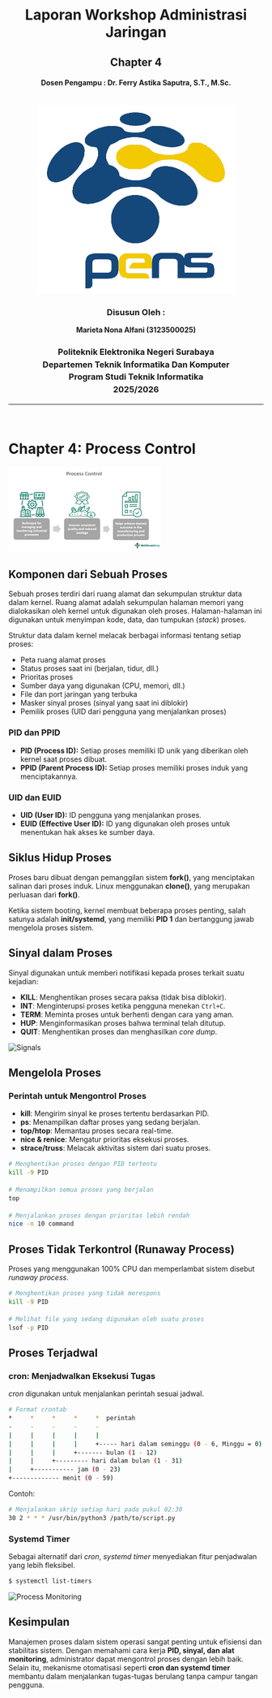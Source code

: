 <div align="center">
    <h1 style="text-align: center;font-weight: bold">Laporan Workshop Administrasi Jaringan<br></h1>
    <h2 style="text-align: center;">Chapter 4 <br></h2>
    <h4 style="text-align: center;">Dosen Pengampu : Dr. Ferry Astika Saputra, S.T., M.Sc.</h4>
</div>
<br />
<div align="center">
    <img src="images/Logo_PENS.png" alt="Logo PENS">
    <h3 style="text-align: center;">Disusun Oleh :</h3>
    <p style="text-align: center;">
        <strong>Marieta Nona Alfani (3123500025)</strong>
    </p>
    <h3 style="text-align: center;line-height: 1.5">Politeknik Elektronika Negeri Surabaya<br>Departemen Teknik Informatika Dan Komputer<br>Program Studi Teknik Informatika<br>2025/2026</h3>
    <hr>
</div>
<br>

# Chapter 4: Process Control

<img src="images/c41.png" alt="Proces Control">

## Komponen dari Sebuah Proses

Sebuah proses terdiri dari ruang alamat dan sekumpulan struktur data dalam kernel. Ruang alamat adalah sekumpulan halaman memori yang dialokasikan oleh kernel untuk digunakan oleh proses. Halaman-halaman ini digunakan untuk menyimpan kode, data, dan tumpukan (*stack*) proses.

Struktur data dalam kernel melacak berbagai informasi tentang setiap proses:

- Peta ruang alamat proses
- Status proses saat ini (berjalan, tidur, dll.)
- Prioritas proses
- Sumber daya yang digunakan (CPU, memori, dll.)
- File dan port jaringan yang terbuka
- Masker sinyal proses (sinyal yang saat ini diblokir)
- Pemilik proses (UID dari pengguna yang menjalankan proses)

### **PID dan PPID**
- **PID (Process ID):** Setiap proses memiliki ID unik yang diberikan oleh kernel saat proses dibuat.
- **PPID (Parent Process ID):** Setiap proses memiliki proses induk yang menciptakannya.

### **UID dan EUID**
- **UID (User ID):** ID pengguna yang menjalankan proses.
- **EUID (Effective User ID):** ID yang digunakan oleh proses untuk menentukan hak akses ke sumber daya.

## **Siklus Hidup Proses**

Proses baru dibuat dengan pemanggilan sistem **fork()**, yang menciptakan salinan dari proses induk. Linux menggunakan **clone()**, yang merupakan perluasan dari **fork()**.

Ketika sistem booting, kernel membuat beberapa proses penting, salah satunya adalah **init/systemd**, yang memiliki **PID 1** dan bertanggung jawab mengelola proses sistem.

## **Sinyal dalam Proses**

Sinyal digunakan untuk memberi notifikasi kepada proses terkait suatu kejadian:

- **KILL**: Menghentikan proses secara paksa (tidak bisa diblokir).
- **INT**: Menginterupsi proses ketika pengguna menekan `Ctrl+C`.
- **TERM**: Meminta proses untuk berhenti dengan cara yang aman.
- **HUP**: Menginformasikan proses bahwa terminal telah ditutup.
- **QUIT**: Menghentikan proses dan menghasilkan *core dump*.

![Signals](https://liujunming.top/images/2018/12/71.png)

## **Mengelola Proses**

### **Perintah untuk Mengontrol Proses**
- **kill**: Mengirim sinyal ke proses tertentu berdasarkan PID.
- **ps**: Menampilkan daftar proses yang sedang berjalan.
- **top/htop**: Memantau proses secara real-time.
- **nice & renice**: Mengatur prioritas eksekusi proses.
- **strace/truss**: Melacak aktivitas sistem dari suatu proses.

```bash
# Menghentikan proses dengan PID tertentu
kill -9 PID

# Menampilkan semua proses yang berjalan
top

# Menjalankan proses dengan prioritas lebih rendah
nice -n 10 command
```

## **Proses Tidak Terkontrol (Runaway Process)**

Proses yang menggunakan 100% CPU dan memperlambat sistem disebut *runaway process*.

```bash
# Menghentikan proses yang tidak merespons
kill -9 PID

# Melihat file yang sedang digunakan oleh suatu proses
lsof -p PID
```

## **Proses Terjadwal**

### **cron: Menjadwalkan Eksekusi Tugas**

*cron* digunakan untuk menjalankan perintah sesuai jadwal.

```bash
# Format crontab
*     *     *     *     *  perintah
-     -     -     -     -
|     |     |     |     |
|     |     |     |     +----- hari dalam seminggu (0 - 6, Minggu = 0)
|     |     |     +------- bulan (1 - 12)
|     |     +--------- hari dalam bulan (1 - 31)
|     +----------- jam (0 - 23)
+------------- menit (0 - 59)
```

Contoh:

```bash
# Menjalankan skrip setiap hari pada pukul 02:30
30 2 * * * /usr/bin/python3 /path/to/script.py
```

### **Systemd Timer**
Sebagai alternatif dari *cron*, *systemd timer* menyediakan fitur penjadwalan yang lebih fleksibel.

```bash
$ systemctl list-timers
```

![Process Monitoring](https://github.com/ferryastika/unix-and-linux-sysadmin-notes/blob/main/process-control/data/process-explanation.png)

## **Kesimpulan**
Manajemen proses dalam sistem operasi sangat penting untuk efisiensi dan stabilitas sistem. Dengan memahami cara kerja **PID, sinyal, dan alat monitoring**, administrator dapat mengontrol proses dengan lebih baik. Selain itu, mekanisme otomatisasi seperti **cron dan systemd timer** membantu dalam menjalankan tugas-tugas berulang tanpa campur tangan pengguna.
